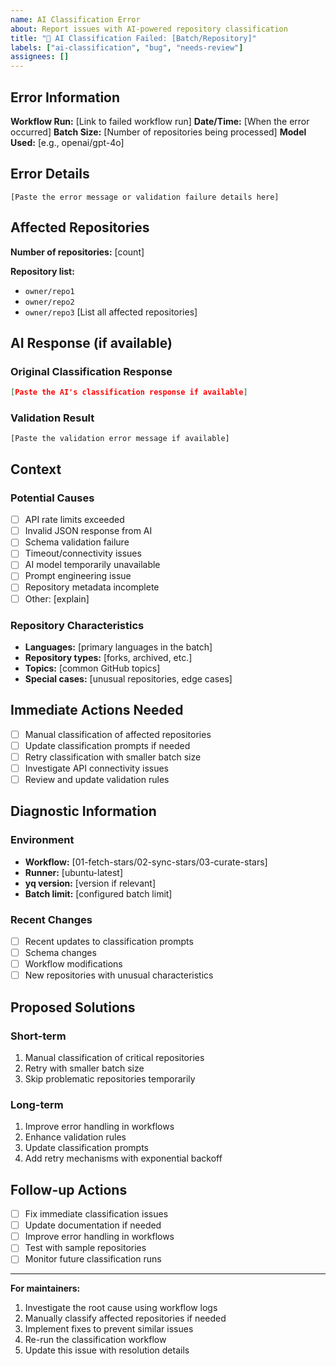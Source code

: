 ```yaml
---
name: AI Classification Error
about: Report issues with AI-powered repository classification
title: "🤖 AI Classification Failed: [Batch/Repository]"
labels: ["ai-classification", "bug", "needs-review"]
assignees: []
---
```


## Error Information

**Workflow Run:** [Link to failed workflow run]
**Date/Time:** [When the error occurred]
**Batch Size:** [Number of repositories being processed]
**Model Used:** [e.g., openai/gpt-4o]

## Error Details

```
[Paste the error message or validation failure details here]
```

## Affected Repositories

**Number of repositories:** [count]

**Repository list:**
- `owner/repo1`
- `owner/repo2`
- `owner/repo3`
[List all affected repositories]

## AI Response (if available)

### Original Classification Response
```json
[Paste the AI's classification response if available]
```

### Validation Result
```
[Paste the validation error message if available]
```

## Context

### Potential Causes
- [ ] API rate limits exceeded
- [ ] Invalid JSON response from AI
- [ ] Schema validation failure
- [ ] Timeout/connectivity issues
- [ ] AI model temporarily unavailable
- [ ] Prompt engineering issue
- [ ] Repository metadata incomplete
- [ ] Other: [explain]

### Repository Characteristics
- **Languages:** [primary languages in the batch]
- **Repository types:** [forks, archived, etc.]
- **Topics:** [common GitHub topics]
- **Special cases:** [unusual repositories, edge cases]

## Immediate Actions Needed

- [ ] Manual classification of affected repositories
- [ ] Update classification prompts if needed
- [ ] Retry classification with smaller batch size
- [ ] Investigate API connectivity issues
- [ ] Review and update validation rules

## Diagnostic Information

### Environment
- **Workflow:** [01-fetch-stars/02-sync-stars/03-curate-stars]
- **Runner:** [ubuntu-latest]
- **yq version:** [version if relevant]
- **Batch limit:** [configured batch limit]

### Recent Changes
- [ ] Recent updates to classification prompts
- [ ] Schema changes
- [ ] Workflow modifications
- [ ] New repositories with unusual characteristics

## Proposed Solutions

### Short-term
1. Manual classification of critical repositories
2. Retry with smaller batch size
3. Skip problematic repositories temporarily

### Long-term
1. Improve error handling in workflows
2. Enhance validation rules
3. Update classification prompts
4. Add retry mechanisms with exponential backoff

## Follow-up Actions

- [ ] Fix immediate classification issues
- [ ] Update documentation if needed
- [ ] Improve error handling in workflows
- [ ] Test with sample repositories
- [ ] Monitor future classification runs

---

**For maintainers:**
1. Investigate the root cause using workflow logs
2. Manually classify affected repositories if needed
3. Implement fixes to prevent similar issues
4. Re-run the classification workflow
5. Update this issue with resolution details